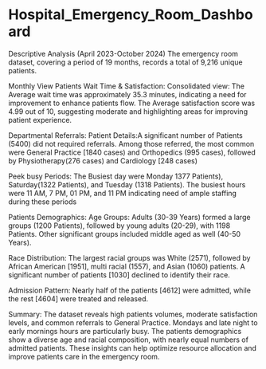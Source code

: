 # Hospital_Emergency_Room_Dashboard
Descriptive Analysis
(April 2023-October 2024)
The emergency room dataset, covering a period of 19 months, records a total of 9,216 unique patients.

Monthly View
Patients Wait Time & Satisfaction:
Consolidated view: The Average wait time was approximately 35.3 minutes, indicating a need for improvement to enhance patients flow. The Average satisfaction score was 4.99 out of 10, suggesting moderate and highlighting areas for improving patient experience.

Departmental Referrals:
Patient Details:A significant number of Patients (5400) did not required referrals. Among those referred, the most common were General Practice [1840 cases) and Orthopedics (995 cases), followed by Physiotherapy(276 cases) and Cardiology [248 cases)

Peek busy Periods:
The Busiest day were Monday 1377 Patients), Saturday(1322 Patients), and Tuesday (1318 Patients). The busiest hours were 11 AM, 7 PM, 01 PM, and 11 PM indicating need of ample staffing during these periods

Patients Demographics: 
Age Groups: Adults (30-39 Years) formed a large groups (1200 Patients), followed by young adults (20-29), with 1198 Patients. Other significant groups included middle aged as well (40-50 Years).

Race Distribution:
The largest racial groups was White (2571), followed by African American [1951], multi racial (1557), and Asian (1060) patients. A significant number of patients [1030] declined to identify their race.

Admission Pattern:
Nearly half of the patients [4612] were admitted, while the rest [4604] were treated and released.

Summary:
The dataset reveals high patients volumes, moderate satisfaction levels, and common referrals to General Practice. Mondays and late night to early mornings hours are particularly busy. The patients demographics show a diverse age and racial composition, with nearly equal numbers of admitted patients. These insights can help optimize resource allocation and improve patients care in the emergency room.
